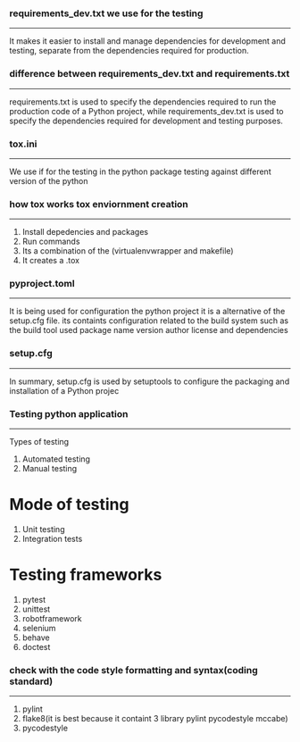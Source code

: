 ### requirements_dev.txt we use for the testing
-------------------------------------------------
It makes it easier to install and manage dependencies for development and testing, separate from the dependencies required for production.


### difference between requirements_dev.txt and requirements.txt
-----------------------------------------------------------------
requirements.txt is used to specify the dependencies required to run the production code of a Python project, while requirements_dev.txt is used to specify the dependencies required for development and testing purposes.

### tox.ini
------------
We use if for the testing in the python package testing against different version of the python

### how tox works tox enviornment creation
-----
1) Install depedencies and packages
2) Run commands
3) Its a combination of the (virtualenvwrapper and makefile)
4) It creates a .tox

### pyproject.toml
-------
It is being used for configuration the python project it is a alternative of the setup.cfg file. its containts configuration related to the build system such as the build tool used package name version author license and dependencies

### setup.cfg
---
In summary, setup.cfg is used by setuptools to configure the packaging and installation of a Python projec

### Testing python application
-----
Types of testing

1) Automated testing
2) Manual testing

# Mode of testing

1) Unit testing
2) Integration tests

# Testing frameworks

1) pytest
2) unittest
3) robotframework
4) selenium
5) behave
6) doctest

### check with the code style formatting and syntax(coding standard)
---
1) pylint
2) flake8(it is best because it containt 3 library pylint pycodestyle mccabe)
3) pycodestyle
